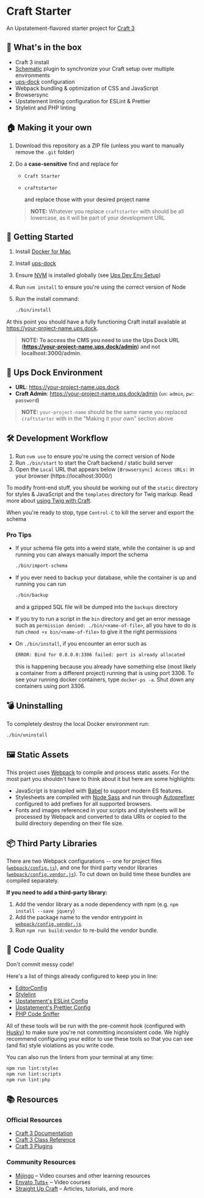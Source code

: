 # Craft Starter

An Upstatement-flavored starter project for [Craft 3](https://craftcms.com/)

## 🎁 What's in the box

- Craft 3 install
- [Schematic](https://github.com/nerds-and-company/schematic) plugin to synchronize your Craft setup over multiple environments
- [ups-dock](https://github.com/upstatement/ups-dock) configuration
- Webpack bundling & optimization of CSS and JavaScript
- Browsersync
- Upstatement linting configuration for ESLint & Prettier
- Stylelint and PHP linting

## 🏠 Making it your own

1. Download this repository as a ZIP file (unless you want to manually remove the `.git` folder)
2. Do a **case-sensitive** find and replace for

   - `Craft Starter`
   - `craftstarter`

     and replace those with your desired project name

   > **NOTE:** Whatever you replace `craftstarter` with should be all lowercase, as it will be part of your development URL

## 🚀 Getting Started

1.  Install [Docker for Mac](https://www.docker.com/docker-mac)
2.  Install [ups-dock](https://github.com/upstatement/ups-dock)
3.  Ensure [NVM](https://github.com/creationix/nvm) is installed globally (see [Ups Dev Env Setup](https://github.com/Upstatement/Upstatement/wiki/2017-Development-Environment-Setup))
4.  Run `nvm install` to ensure you're using the correct version of Node
5.  Run the install command:

    ```bash
    ./bin/install
    ```

At this point you should have a fully functioning Craft install available at https://your-project-name.ups.dock.

> **NOTE: To access the CMS you need to use the Ups Dock URL (https://your-project-name.ups.dock/admin) and not localhost:3000/admin**.

## 🐳 Ups Dock Environment

- **URL**: https://your-project-name.ups.dock
- **Craft Admin**: https://your-project-name.ups.dock/admin (`un`: `admin`, `pw: password`)

> **NOTE:** `your-project-name` should be the same name you replaced `craftstarter` with in the "Making it your own" section above

## 🛠 Development Workflow

1.  Run `nvm use` to ensure you're using the correct version of Node
2.  Run `./bin/start` to start the Craft backend / static build server
3.  Open the `Local` URL that appears below `[Browsersync] Access URLs:` in your browser (https://localhost:3000/)

To modify front-end stuff, you should be working out of the `static` directory for styles & JavaScript and the `templates` directory for Twig markup. Read more about [using Twig with Craft](https://docs.craftcms.com/v3/dev/twig-primer.html#three-types-of-twig-tags).

When you're ready to stop, type `Control-C` to kill the server and export the schema

### Pro Tips

- If your schema file gets into a weird state, while the container is up and running you can always manually import the schema

  ```bash
  ./bin/import-schema
  ```

- If you ever need to backup your database, while the container is up and running you can run

  ```bash
  ./bin/backup
  ```

  and a gzipped SQL file will be dumped into the `backups` directory

- If you try to run a script in the `bin` directory and get an error message such as `permission denied: ./bin/<name-of-file>`, all you have to do is run `chmod +x bin/<name-of-file>` to give it the right permissions

- On `./bin/install`, if you encounter an error such as

  ```bash
  ERROR: Bind for 0.0.0.0:3306 failed: port is already allocated
  ```

  this is happening because you already have something else (most likely a container from a different project) running that is using port 3306. To see your running docker containers, type `docker-ps -a`. Shut down any containers using port 3306.

## 💣 Uninstalling

To completely destroy the local Docker environment run:

```bash
./bin/uninstall
```

## 🖼 Static Assets

This project uses [Webpack](https://webpack.js.org/) to compile and process static assets. For the most part you shouldn't have to think about it but here are some highlights:

- JavaScript is transpiled with [Babel](https://babeljs.io/) to support modern ES features.
- Stylesheets are compiled with [Node Sass](https://github.com/sass/node-sass) and run through [Autoprefixer](https://github.com/postcss/autoprefixer) configured to add prefixes for all supported browsers.
- Fonts and images referenced in your scripts and stylesheets will be processed by Webpack and converted to data URIs or copied to the build directory depending on their file size.

## 📦 Third Party Libraries

There are two Webpack configurations -- one for project files ([`webpack/config.js`](webpack/config.js)), and one for third party vendor libraries ([`webpack/config.vendor.js`](webpack/config.vendor.js)). To cut down on build time these bundles are compiled separately.

**If you need to add a third-party library:**

1. Add the vendor library as a node dependency with npm (e.g. `npm install --save jquery`)
2. Add the package name to the vendor entrypoint in [`webpack/config.vendor.js`](webpack/config.vendor.js).
3. Run `npm run build:vendor` to re-build the vendor bundle.

## ‍🙅‍ Code Quality

Don't commit messy code!

Here's a list of things already configured to keep you in line:

- [EditorConfig](https://editorconfig.org/)
- [Stylelint](https://github.com/stylelint/stylelint)
- [Upstatement's ESLint Config](https://github.com/Upstatement/eslint-config)
- [Upstatement's Prettier Config](https://github.com/Upstatement/prettier-config)
- [PHP Code Sniffer](https://github.com/squizlabs/PHP_CodeSniffer)

All of these tools will be run with the pre-commit hook (configured with [Husky](https://github.com/typicode/husky)) to make sure you're not committing inconsistent code. We highly recommend configuring your editor to use these tools so that you can see (and fix) style violations as you write code.

You can also run the linters from your terminal at any time:

```bash
npm run lint:styles
npm run lint:scripts
npm run lint:php
```

## 📚 Resources

### Official Resources

- [Craft 3 Documentation](https://docs.craftcms.com/v3/)
- [Craft 3 Class Reference](https://docs.craftcms.com/api/v3/)
- [Craft 3 Plugins](https://plugins.craftcms.com)

### Community Resources

- [Mijingo](https://mijingo.com/craft) – Video courses and other learning resources
- [Envato Tuts+](https://webdesign.tutsplus.com/categories/craft-cms/courses) – Video courses
- [Straight Up Craft](http://straightupcraft.com/) – Articles, tutorials, and more
